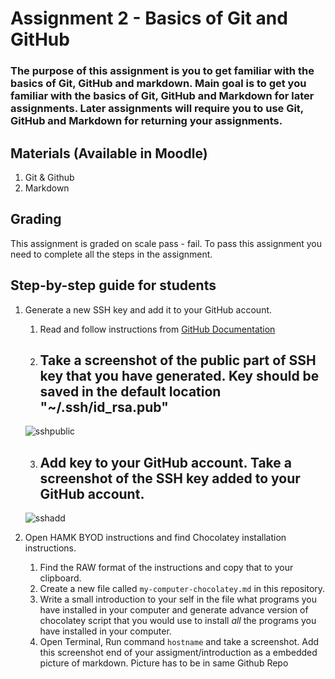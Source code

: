 # Assignment 2 - Basics of Git and GitHub

### The purpose of this assignment is you to get familiar with the basics of Git, GitHub and markdown.  Main goal is to get you familiar with the basics of Git, GitHub and Markdown for later assignments. Later assignments will require you to use Git, GitHub and Markdown for returning your assignments.

## Materials (Available in Moodle)
1.	Git & Github
2.  Markdown

## Grading
This assignment is graded on scale pass - fail. To pass this assignment you need to complete all the steps in the assignment.

## Step-by-step guide for students


1.	Generate a new SSH key and add it to your GitHub account.
    1.	Read and follow instructions from [GitHub Documentation](https://docs.github.com/en/github/authenticating-to-github/connecting-to-github-with-ssh)

    2. ## Take a screenshot of the public part of SSH key that you have generated. Key should be saved in the default location "~/.ssh/id_rsa.pub"
      ![sshpublic](https://github.com/user-attachments/assets/12fab708-b3ab-4631-be6f-175de30451a7)

    
    3. ## Add key to your GitHub account. Take a screenshot of the SSH key added to your GitHub account.
      ![sshadd](https://github.com/user-attachments/assets/a1befc6c-bff5-41f8-a414-8ef690aefa3b)


2. Open HAMK BYOD instructions and find Chocolatey installation instructions. 

    1. Find the RAW format of the instructions and copy that to your clipboard.
    2. Create a new file called `my-computer-chocolatey.md` in this repository.
    3. Write a small introduction to your self in the file what programs you have installed in your computer and generate advance version of chocolatey script that you would use to install *all* the programs you have installed in your computer.
    4. Open Terminal, Run command `hostname` and take a screenshot. Add this screenshot end of your assigment/introduction as a embedded picture of markdown. Picture has to be in same Github Repo
   


    
